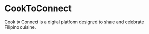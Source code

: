 # CookToConnect
Cook to Connect is a digital platform designed to share and celebrate Filipino cuisine.
